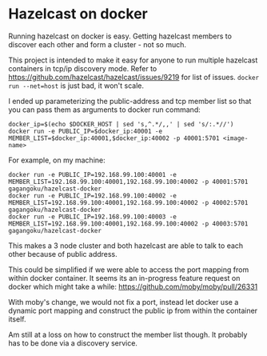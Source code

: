 # Hazelcast on docker

Running hazelcast on docker is easy. Getting hazelcast members to discover each other and form a cluster - not so much.

This project is intended to make it easy for anyone to run multiple hazelcast containers in tcp/ip discovery mode.
Refer to https://github.com/hazelcast/hazelcast/issues/9219 for list of issues.
```docker run --net=host``` is just bad, it won't scale.

I ended up parameterizing the public-address and tcp member list so that you can pass them as arguments to docker run command:

```
docker_ip=$(echo $DOCKER_HOST | sed 's,^.*/,,' | sed 's/:.*//')
docker run -e PUBLIC_IP=$docker_ip:40001 -e MEMBER_LIST=$docker_ip:40001,$docker_ip:40002 -p 40001:5701 <image-name>

```

For example, on my machine:
```
docker run -e PUBLIC_IP=192.168.99.100:40001 -e MEMBER_LIST=192.168.99.100:40001,192.168.99.100:40002 -p 40001:5701 gagangoku/hazelcast-docker
docker run -e PUBLIC_IP=192.168.99.100:40002 -e MEMBER_LIST=192.168.99.100:40001,192.168.99.100:40002 -p 40002:5701 gagangoku/hazelcast-docker
docker run -e PUBLIC_IP=192.168.99.100:40003 -e MEMBER_LIST=192.168.99.100:40001,192.168.99.100:40002 -p 40003:5701 gagangoku/hazelcast-docker

```

This makes a 3 node cluster and both hazelcast are able to talk to each other because of public address.

This could be simplified if we were able to access the port mapping from within docker container. It seems its an in-progress feature request on docker which might take a while: https://github.com/moby/moby/pull/26331

With moby's change, we would not fix a port, instead let docker use a dynamic port mapping and  construct the public ip from within the container itself.

Am still at a loss on how to construct the member list though. It probably has to be done via a discovery service.

